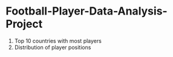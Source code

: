 # Football-Player-Data-Analysis-Project
1. Top 10 countries with most players
2. Distribution of player positions
